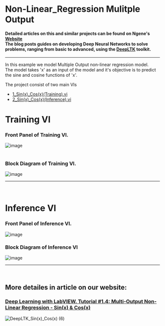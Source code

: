 # Non-Linear_Regression Mulitple Output


#### Detailed articles on this and similar projects can be found on Ngene's [Website](https://www.ngene.co/blog) <br/> The blog posts guides on developing Deep Neural Networks to solve problems, ranging from basic to advanced, using the [DeepLTK](https://www.ngene.co/deep-learning-toolkit-for-labview) toolkit.

----

In this example we model Multiple Output non-linear regression model.
<br/>
The model takes 'x' as an input of the model and it's objective is to predict the sine and cosine functions of 'x'.
<br/>

The project consist of two main VIs
- [1_Sin(x)_Cos(x)(Training).vi](#training-vi)
- [2_Sin(x)_Cos(x)(Inference).vi](#inference-vi)

# Training VI

### Front Panel of Training VI. <br/>

![image](https://github.com/ngenehub/deepltk_examples/assets/131282716/753fd94c-cd62-4cc7-a2d5-0b575ed0282b) <br/> <br/>

### Block Diagram of Training VI. <br/>

![image](https://github.com/ngenehub/deepltk_examples/assets/131282716/fc897eb7-9f8d-46c8-87d9-459d3be6486b)

----

<br/>

# Inference VI

### Front Panel of Inference VI. <br/>

![image](https://github.com/ngenehub/deepltk_examples/assets/131282716/6b0b8af2-64f8-410c-a5e6-6115d4c7571c)


### Block Diagram of Inference VI <br/>

![image](https://github.com/ngenehub/deepltk_examples/assets/131282716/eff6edb8-f931-44b1-b6c4-f49baa0879b1)


----

<br/>

## More detailes in article on our website:

### [Deep Learning with LabVIEW. Tutorial #1.4: Multi-Output Non-Linear Regression - Sin(x) & Cos(x)](https://www.ngene.co/post/deep-learning-with-labview-tutorial-1-4-multi-output-non-linear-regression-sin-x-cos-x)
![DeepLTK_Sin(x)_Cos(x) (6)](https://github.com/ngenehub/deepltk_examples/assets/131282716/e9f5d26b-7d54-4945-9f6a-9d4556a95e57)

